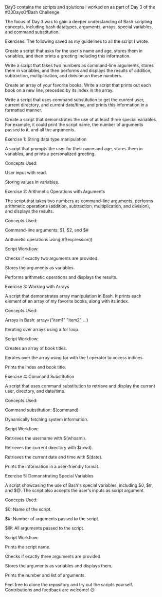 Day3 contains the scripts and solutions I worked on as part of Day 3 of the #30DaysOfBash Challenge

The focus of Day 3 was to gain a deeper understanding of Bash scripting concepts, including bash datatypes, arguments, arrays, special variables, and command substitution.


Exercises: The following saved as my guidelines to all the script I wrote. 

Create a script that asks for the user's name and age, stores them in variables, and then prints a greeting including this information.

Write a script that takes two numbers as command-line arguments, stores them in variables, and then performs and displays the results of addition, subtraction, multiplication, and division on these numbers.

Create an array of your favorite books. Write a script that prints out each book on a new line, preceded by its index in the array.

Write a script that uses command substitution to get the current user, current directory, and current date/time, and prints this information in a formatted manner.

Create a script that demonstrates the use of at least three special variables. For example, it could print the script name, the number of arguments passed to it, and all the arguments.


Exercise 1: String data type manipulation

A script that prompts the user for their name and age, stores them in variables, and prints a personalized greeting.

Concepts Used:

User input with read.

Storing values in variables.


Exercise 2: Arithmetic Operations with Arguments

The script that takes two numbers as command-line arguments, performs arithmetic operations (addition, subtraction, multiplication, and division), and displays the results.

Concepts Used:

Command-line arguments: $1, $2, and $#

Arithmetic operations using $((expression))

Script Workflow:

Checks if exactly two arguments are provided.

Stores the arguments as variables.

Performs arithmetic operations and displays the results.


Exercise 3: Working with Arrays

A script that demonstrates array manipulation in Bash. It prints each element of an array of my favorite books, along with its index.

Concepts Used:

Arrays in Bash: array=("item1" "item2" ...)

Iterating over arrays using a for loop.

Script Workflow:

Creates an array of book titles.

Iterates over the array using for with the ! operator to access indices.

Prints the index and book title.


Exercise 4: Command Substitution

A script that uses command substitution to retrieve and display the current user, directory, and date/time.

Concepts Used:

Command substitution: $(command)

Dynamically fetching system information.

Script Workflow:

Retrieves the username with $(whoami).

Retrieves the current directory with $(pwd).

Retrieves the current date and time with $(date).

Prints the information in a user-friendly format.


Exercise 5: Demonstrating Special Variables

A script showcasing the use of Bash's special variables, including $0, $#, and $@. The script also accepts the user's inputs as script 
argument.

Concepts Used:

$0: Name of the script.

$#: Number of arguments passed to the script.

$@: All arguments passed to the script.

Script Workflow:

Prints the script name.

Checks if exactly three arguments are provided.

Stores the arguments as variables and displays them.

Prints the number and list of arguments.

Feel free to clone the repository and try out the scripts yourself. Contributions and feedback are welcome! 😊
